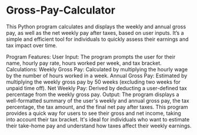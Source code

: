 # Gross-Pay-Calculator
This Python program calculates and displays the weekly and annual gross pay, as well as the net weekly pay after taxes, based on user inputs. It’s a simple and efficient tool for individuals to quickly assess their earnings and tax impact over time.

Program Features:
User Input: The program prompts the user for their name, hourly pay rate, hours worked per week, and tax bracket.
Calculations:
Weekly Gross Pay: Calculated by multiplying the hourly wage by the number of hours worked in a week.
Annual Gross Pay: Estimated by multiplying the weekly gross pay by 50 weeks (excluding two weeks for unpaid time off).
Net Weekly Pay: Derived by deducting a user-defined tax percentage from the weekly gross pay.
Output: The program displays a well-formatted summary of the user's weekly and annual gross pay, the tax percentage, the tax amount, and the final net pay after taxes.
This program provides a quick way for users to see their gross and net income, taking into account their tax bracket. It's ideal for individuals who want to estimate their take-home pay and understand how taxes affect their weekly earnings.
